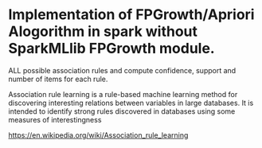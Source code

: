 # Implementation of FPGrowth/Apriori Alogorithm in spark without SparkMLlib FPGrowth module. 

ALL possible association rules and compute confidence, support and number of items for each rule. 

Association rule learning is a rule-based machine learning method for discovering interesting relations between variables in large databases. It is intended to identify strong rules discovered in databases using some measures of interestingness


https://en.wikipedia.org/wiki/Association_rule_learning




